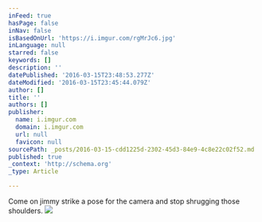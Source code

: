 ```yaml
---
inFeed: true
hasPage: false
inNav: false
isBasedOnUrl: 'https://i.imgur.com/rgMrJc6.jpg'
inLanguage: null
starred: false
keywords: []
description: ''
datePublished: '2016-03-15T23:48:53.277Z'
dateModified: '2016-03-15T23:45:44.079Z'
author: []
title: ''
authors: []
publisher:
  name: i.imgur.com
  domain: i.imgur.com
  url: null
  favicon: null
sourcePath: _posts/2016-03-15-cdd1225d-2302-45d3-84e9-4c8e22c02f52.md
published: true
_context: 'http://schema.org'
_type: Article

---
```

Come on jimmy strike a pose for the camera and stop shrugging those shoulders.
![](https://i.imgur.com/rgMrJc6.jpg)